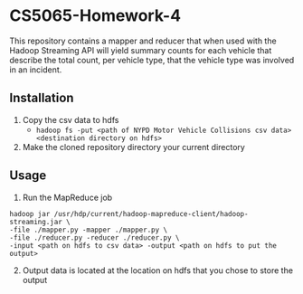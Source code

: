 # CS5065-Homework-4

This repository contains a mapper and reducer that when used with the Hadoop Streaming API will yield summary counts for each vehicle that describe the total count, per vehicle type, that the vehicle type was involved in an incident.

## Installation
1. Copy the csv data to hdfs
   * `hadoop fs -put <path of NYPD Motor Vehicle Collisions csv data> <destination directory on hdfs>`
2. Make the cloned repository directory your current directory

## Usage
1. Run the MapReduce job
```
hadoop jar /usr/hdp/current/hadoop-mapreduce-client/hadoop-streaming.jar \
-file ./mapper.py -mapper ./mapper.py \
-file ./reducer.py -reducer ./reducer.py \
-input <path on hdfs to csv data> -output <path on hdfs to put the output>
```
2. Output data is located at the location on hdfs that you chose to store the output